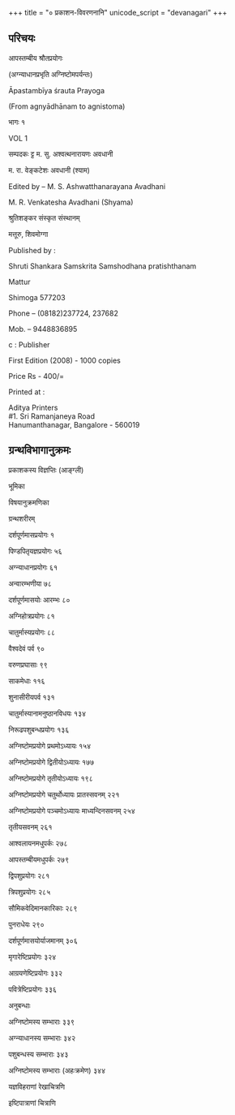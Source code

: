 +++
title = "० प्रकाशन-विवरणनानि"
unicode_script = "devanagari"
+++

## परिचयः
आपस्तम्बीय श्रौतप्रयोगः

(अग्न्याधानप्रभृति अग्निष्टोमपर्यन्तः)

Āpastambīya śrauta Prayoga

(From agnyādhānam to agnistoma)

भागः १

VOL 1

सम्पदकः ट्ट म. सु. अश्वत्थनारायणः अवधानी

म. रा. वेङ्कटेशः अवधानी (श्याम)

Edited by – M. S. Ashwatthanarayana Avadhani

M. R. Venkatesha Avadhani (Shyama)

श्रुतिशङ्कर संस्कृत संस्थानम्

मत्तूरु, शिवमोग्गा

Published by :

Shruti Shankara Samskrita Samshodhana pratishthanam

Mattur

Shimoga 577203

Phone – (08182)237724, 237682

Mob. – 9448836895

c : Publisher

First Edition (2008) - 1000 copies

Price Rs - 400/=

Printed at :

Aditya Printers  
\#1. Sri Ramanjaneya Road  
Hanumanthanagar, Bangalore - 560019

## ग्रन्थविभागानुक्रमः

प्रकाशकस्य विज्ञप्तिः (आङ्ग्ली)

भूमिका

विषयानुक्रमणिका

ग्रन्थशरीरम्

दर्शपूर्णमासप्रयोगः १

पिण्डपितृयज्ञप्रयोगः ५६

अग्न्याधानप्रयोगः ६१

अन्वारम्भणीया ७८

दर्शपूर्णमासयोः आरम्भः ८०

अग्निहोत्रप्रयोगः ८१

चातुर्मास्यप्रयोगः ८८

वैश्वदेवं पर्व ९०

वरुणप्रघासाः ९९

साकमेधाः ११६

शुनासीरीयपर्व १३१

चातुर्मास्यानामनुष्ठानविधयः १३४

निरूढपशुबन्धप्रयोगः १३६

अग्निष्टोमप्रयोगे प्रथमोऽध्यायः १५४

अग्निष्टोमप्रयोगे द्वितीयोऽध्यायः १७७

अग्निष्टोमप्रयोगे तृतीयोऽध्यायः १९८

अग्निष्टोमप्रयोगे चतुर्थोध्यायः प्रातस्सवनम् २२१

अग्निष्टोमप्रयोगे पञ्चमोऽध्यायः माध्यन्दिनसवनम् २५४

तृतीयसवनम् २६१

आश्वलायनमधुपर्कः २७८

आपस्तम्बीयमधुपर्कः २७९

द्विपशुप्रयोगः २८१

त्रिपशुप्रयोगः २८५

सौमिकवेदिमानकारिकाः २८९

पुनराधेयः २९०

दर्शपूर्णमासयोर्याजमानम् ३०६

मृगारेष्टिप्रयोगः ३२४

आग्रयणेष्टिप्रयोगः ३३२

पवित्रेष्टिप्रयोगः ३३६

अनुबन्धाः

अग्निष्टोमस्य सम्भाराः ३३९

अग्न्याधानस्य सम्भाराः ३४२

पशुबन्धस्य सम्भाराः ३४३

अग्निष्टोमस्य सम्भाराः (अहःक्रमेण) ३४४

यज्ञविहराणां रेखाचित्रणि

इष्टिपात्राणां चित्राणि